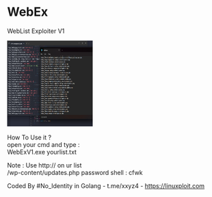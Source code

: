 # WebEx
WebList Exploiter V1

<img src="https://raw.githubusercontent.com/yon3zu/WebEx/main/webex.png" height="200" width="200">

How To Use it ?<br>
open your cmd and type :<br>
WebExV1.exe yourlist.txt

Note :
Use http:// on ur list<br>
/wp-content/updates.php password shell : cfwk

Coded By #No_Identity in Golang - t.me/xxyz4 - https://linuxploit.com
